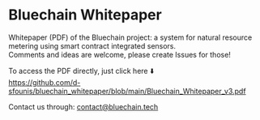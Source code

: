 # Bluechain Whitepaper
Whitepaper (PDF) of the Bluechain project: a system for natural resource metering using smart contract integrated sensors.  
Comments and ideas are welcome, please create Issues for those!

To access the PDF directly, just click here ⬇️  
https://github.com/d-sfounis/bluechain_whitepaper/blob/main/Bluechain_Whitepaper_v3.pdf

Contact us through: contact@bluechain.tech
